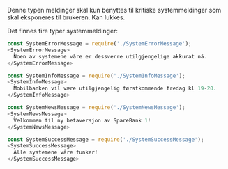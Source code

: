 Denne typen meldinger skal kun benyttes til kritiske systemmeldinger som skal eksponeres til brukeren. Kan lukkes.

Det finnes fire typer systemmeldinger:

```js
const SystemErrorMessage = require('./SystemErrorMessage');
<SystemErrorMessage>
  Noen av systemene våre er dessverre utilgjengelige akkurat nå.
</SystemErrorMessage>
```

```js
const SystemInfoMessage = require('./SystemInfoMessage');
<SystemInfoMessage>
  Mobilbanken vil være utilgjengelig førstkommende fredag kl 19-20.
</SystemInfoMessage>
```

```js
const SystemNewsMessage = require('./SystemNewsMessage');
<SystemNewsMessage>
  Velkommen til ny betaversjon av SpareBank 1!
</SystemNewsMessage>
```

```js
const SystemSuccessMessage = require('./SystemSuccessMessage');
<SystemSuccessMessage>
  Alle systemene våre funker!
</SystemSuccessMessage>
```

